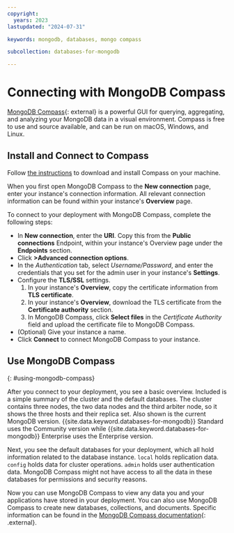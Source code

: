 ```yaml
---
copyright:
  years: 2023
lastupdated: "2024-07-31"

keywords: mongodb, databases, mongo compass

subcollection: databases-for-mongodb

---
```


# Connecting with MongoDB Compass

[MongoDB Compass](https://www.mongodb.com/docs/compass/current/){: external} is a powerful GUI for querying, aggregating, and analyzing your MongoDB data in a visual environment. Compass is free to use and source available, and can be run on macOS, Windows, and Linux.

## Install and Connect to Compass

Follow [the instructions](https://www.mongodb.com/try/download/compass) to download and install Compass on your machine.

When you first open MongoDB Compass to the **New connection** page, enter your instance's connection information. All relevant connection information can be found within your instance's **Overview** page.

To connect to your deployment with MongoDB Compass, complete the following steps:

- In **New connection**, enter the **URI**. Copy this from the **Public connections** Endpoint, within your instance's Overview page under the **Endpoints** section.
- Click **>Advanced connection options**.
- In the *Authentication* tab, select *Username/Password*, and enter the credentials that you set for the admin user in your instance's **Settings**.
- Configure the **TLS/SSL** settings.
    1. In your instance's **Overview**, copy the certificate information from **TLS certificate**.
    1. In your instance's **Overview**, download the TLS certificate from the **Certificate authority** section.
    1. In MongoDB Compass, click **Select files** in the *Certificate Authority* field and upload the certificate file to MongoDB Compass.
- (Optional) Give your instance a name.
- Click **Connect** to connect MongoDB Compass to your instance.

## Use MongoDB Compass
{: #using-mongodb-compass}

After you connect to your deployment, you see a basic overview. Included is a simple summary of the cluster and the default databases. The cluster contains three nodes, the two data nodes and the third arbiter node, so it shows the three hosts and their replica set. Also shown is the current MongoDB version. {{site.data.keyword.databases-for-mongodb}} Standard uses the Community version while {{site.data.keyword.databases-for-mongodb}} Enterprise uses the Enterprise version.

Next, you see the default databases for your deployment, which all hold information related to the database instance. `local` holds replication data. `config` holds data for cluster operations. `admin` holds user authentication data. MongoDB Compass might not have access to all the data in these databases for permissions and security reasons.

Now you can use MongoDB Compass to view any data you and your applications have stored in your deployment. You can also use MongoDB Compass to create new databases, collections, and documents. Specific information can be found in the [MongoDB Compass documentation](https://docs.mongodb.com/compass/current/){: .external}.